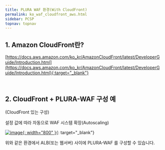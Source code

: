 ```yaml
---
title: PLURA WAF 환경(With CloudFront)
permalink: ko_waf_cloudfront_aws.html
sidebar: PCSP
topnav: topnav
---
```



## 1. Amazon CloudFront란?  
[https://docs.aws.amazon.com/ko_kr/AmazonCloudFront/latest/DeveloperGuide/Introduction.html](https://docs.aws.amazon.com/ko_kr/AmazonCloudFront/latest/DeveloperGuide/Introduction.html){:target="_blank"}

<br />

## 2. CloudFront + PLURA-WAF 구성 예

(CloudFront 있는 구성)

설정 값에 따라 자동으로 WAF 시스템 확장(Autoscaling)

[![image](/docs/images/Public_Cloud/cloudfront/03.png){: width="800"  }](/docs/images/Public_Cloud/cloudfront/03.png){: target="_blank"}

위와 같은 환경에서 ALB(또는 웹서버) 사이에 PLURA-WAF 를 구성할 수 있습니다.